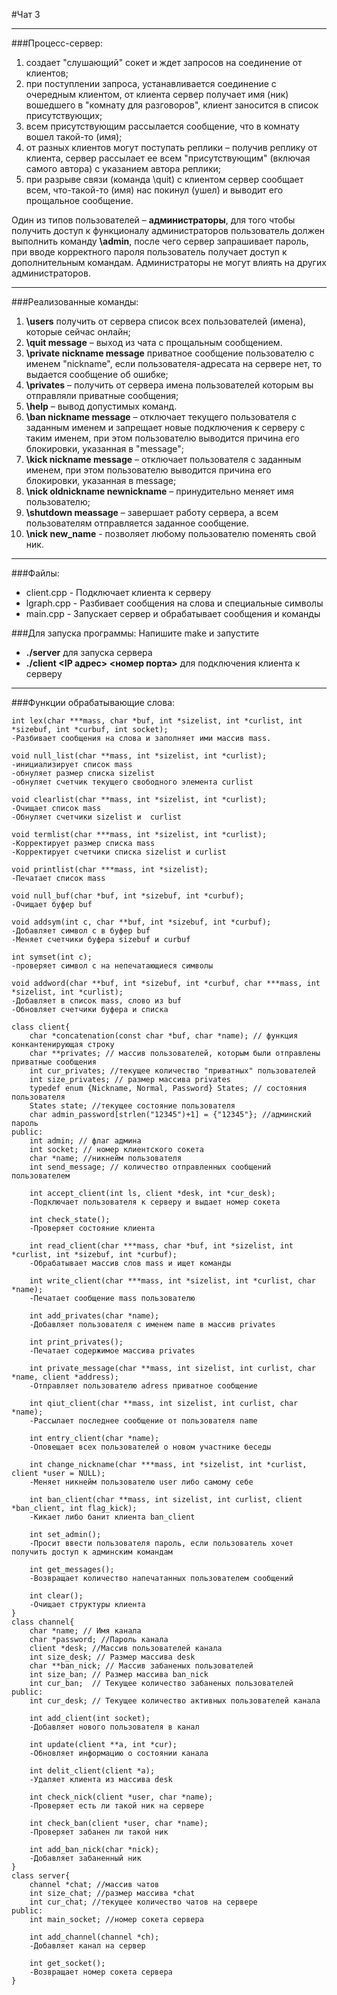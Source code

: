 #Чат 3
***
###Процесс-сервер:
1) создает "слушающий" сокет и ждет запросов на соединение от клиентов;
2) при поступлении запроса, устанавливается соединение с очередным клиентом, от клиента
сервер получает имя (ник) вошедшего в "комнату для разговоров", клиент заносится в список
присутствующих;
3) всем присутствующим рассылается сообщение, что в комнату вошел такой-то (имя);
4) от разных клиентов могут поступать реплики – получив реплику от клиента, сервер рассылает
ее всем "присутствующим" (включая самого автора) с указанием автора реплики;
5) при разрыве связи (команда \quit) с клиентом сервер сообщает всем, что-такой-то (имя) нас
покинул (ушел) и выводит его прощальное сообщение.

Один из типов пользователей – __администраторы__, для того чтобы получить доступ к
функционалу администраторов пользователь должен выполнить команду __\admin__, после чего сервер запрашивает пароль, при вводе корректного пароля пользователь получает доступ к дополнительным командам. Администраторы не могут влиять на других администраторов.
***
###Реализованные команды:
1) __\users__ получить от сервера список всех пользователей (имена), которые сейчас онлайн;
2) __\quit message__ – выход из чата с прощальным сообщением.
3) __\private nickname message__ приватное сообщение пользователю с именем "nickname", если пользователя-адресата на сервере нет, то выдается сообщение об ошибке;
4) __\privates__ – получить от сервера имена пользователей которым вы отправляли приватные сообщения;
5) __\help__ – вывод допустимых команд.
6) __\ban nickname message__ – отключает текущего пользователя с заданным именем и запрещает новые подключения к серверу с таким именем, при этом пользователю выводится причина его блокировки, указанная в "message";
7) __\kick nickname message__ – отключает пользователя с заданным именем, при этом пользователю выводится причина его блокировки, указанная в message;
8) __\nick oldnickname newnickname__ – принудительно меняет имя пользователю;
9) __\shutdown meassage__ – завершает работу сервера, а всем пользователям отправляется заданное сообщение.
10) __\nick new_name__ - позволяет любому пользователю поменять свой ник.
***
###Файлы:
* client.cpp - Подключает клиента к серверу
* lgraph.cpp - Разбивает сообщения на слова и специальные символы
* main.cpp - Запускает сервер и обрабатывает сообщения и команды

###Для запуска программы:
Напишите make и запустите 
* __./server__ для запуска сервера
* __./client <IP адрес> <номер порта>__ для подключения клиента к серверу
***
###Функции обрабатывающие слова:
```
int lex(char ***mass, char *buf, int *sizelist, int *curlist, int *sizebuf, int *curbuf, int socket);
-Разбивает сообщения на слова и заполняет ими массив mass.

void null_list(char **mass, int *sizelist, int *curlist);
-инициализирует список mass
-обнуляет размер списка sizelist
-обнуляет счетчик текущего свободного элемента curlist

void clearlist(char **mass, int *sizelist, int *curlist);
-Очищает список mass
-Обнуляет счетчики sizelist и  curlist

void termlist(char ***mass, int *sizelist, int *curlist);
-Корректирует размер списка mass
-Корректирует счетчики списка sizelist и curlist

void printlist(char ***mass, int *sizelist);
-Печатает список mass

void null_buf(char *buf, int *sizebuf, int *curbuf);
-Очищает буфер buf

void addsym(int c, char **buf, int *sizebuf, int *curbuf);
-Добавляет символ с в буфер buf
-Меняет счетчики буфера sizebuf и curbuf

int symset(int c);
-проверяет символ с на непечатающиеся символы

void addword(char **buf, int *sizebuf, int *curbuf, char ***mass, int *sizelist, int *curlist);
-Добавляет в список mass, слово из buf
-Обновляет счетчики буфера и списка

class client{
    char *concatenation(const char *buf, char *name); // функция конкантенирующая строку
    char **privates; // массив пользователей, которым были отправлены приватные сообщения
    int cur_privates; //текущее количество "приватных" пользователей
    int size_privates; // размер массива privates
    typedef enum {Nickname, Normal, Password} States; // состояния пользователя
    States state; //текущее состояние пользователя
    char admin_password[strlen("12345")+1] = {"12345"}; //админский пароль
public:
    int admin; // флаг админа
    int socket; // номер клиентского сокета
    char *name; //никнейм пользователя
    int send_message; // количество отправленных сообщений пользователем
    
    int accept_client(int ls, client *desk, int *cur_desk);
    -Подключает пользователя к серверу и выдает номер сокета
    
    int check_state();
    -Проверяет состояние клиента
    
    int read_client(char ***mass, char *buf, int *sizelist, int *curlist, int *sizebuf, int *curbuf);
    -Обрабатывает массив слов mass и ищет команды
    
    int write_client(char ***mass, int *sizelist, int *curlist, char *name);
    -Печатает сообщение mass пользователю
    
    int add_privates(char *name);
    -Добавляет пользователя с именем name в массив privates

    int print_privates();
    -Печатает содержимое массива privates

    int private_message(char **mass, int sizelist, int curlist, char *name, client *address);
    -Отправляет пользователю adress приватное сообщение

    int qiut_client(char **mass, int sizelist, int curlist, char *name);
    -Рассылает последнее сообщение от пользователя name

    int entry_client(char *name);
    -Оповещает всех пользователей о новом участнике беседы

    int change_nickname(char ***mass, int *sizelist, int *curlist, client *user = NULL);
    -Меняет никнейм пользователю user либо самому себе

    int ban_client(char **mass, int sizelist, int curlist, client *ban_client, int flag_kick);
    -Кикает либо банит клиента ban_client

    int set_admin();
    -Просит ввести пользователя пароль, если пользователь хочет получить доступ к админским командам
    
    int get_messages();
    -Возвращает количество напечатанных пользователем сообщений

    int clear();
    -Очищает структуры клиента
}
class channel{
    char *name; // Имя канала
    char *password; //Пароль канала
    client *desk; //Массив пользователей канала
    int size_desk; // Размер массива desk
    char **ban_nick; // Массив забаненых пользователей
    int size_ban; // Размер массива ban_nick
    int cur_ban;  // Текущее количество забаненых пользователей
public:
    int cur_desk; // Текущее количество активных пользователей канала
    
    int add_client(int socket);
    -Добавляет нового пользователя в канал

    int update(client **a, int *cur);
    -Обновляет информацию о состоянии канала

    int delit_client(client *a);
    -Удаляет клиента из массива desk
    
    int check_nick(client *user, char *name);
    -Проверяет есть ли такой ник на сервере

    int check_ban(client *user, char *name);
    -Проверяет забанен ли такой ник

    int add_ban_nick(char *nick);
    -Добавляет забаненный ник
}
class server{
    channel *chat; //массив чатов
    int size_chat; //размер массива *chat
    int cur_chat; //текущее количество чатов на сервере
public:
    int main_socket; //номер сокета сервера
    
    int add_channel(channel *ch);
    -Добавляет канал на сервер
    
    int get_socket();
    -Возвращает номер сокета сервера
}
```